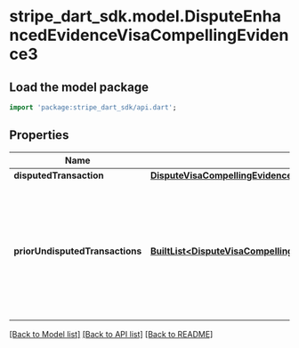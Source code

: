 # stripe_dart_sdk.model.DisputeEnhancedEvidenceVisaCompellingEvidence3

## Load the model package
```dart
import 'package:stripe_dart_sdk/api.dart';
```

## Properties
Name | Type | Description | Notes
------------ | ------------- | ------------- | -------------
**disputedTransaction** | [**DisputeVisaCompellingEvidence3DisputedTransaction**](DisputeVisaCompellingEvidence3DisputedTransaction.md) |  | [optional] 
**priorUndisputedTransactions** | [**BuiltList&lt;DisputeVisaCompellingEvidence3PriorUndisputedTransaction&gt;**](DisputeVisaCompellingEvidence3PriorUndisputedTransaction.md) | List of exactly two prior undisputed transaction objects for Visa Compelling Evidence 3.0 evidence submission. | 

[[Back to Model list]](../README.md#documentation-for-models) [[Back to API list]](../README.md#documentation-for-api-endpoints) [[Back to README]](../README.md)


